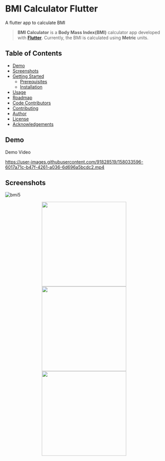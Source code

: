 # BMI Calculator Flutter

A flutter app to calculate BMI

> **BMI Calculator** is a **Body Mass Index(BMI)** calculator app developed with **[Flutter](https://github.com/flutter/flutter)**.
Currently, the BMI is calculated using **Metric** units.

## Table of Contents

* [Demo](#demo)
* [Screenshots](#screenshots)
* [Getting Started](#getting-started)
  * [Prerequisites](#prerequisites)
  * [Installation](#installation)
* [Usage](#usage)
* [Roadmap](#roadmap)
* [Code Contributors](#code-contributors)
* [Contributing](#-contributing)
* [Author](#author)
* [License](#-license)
* [Acknowledgements](#acknowledgements)

## Demo

Demo Video

https://user-images.githubusercontent.com/91828519/158033596-6017a71c-b47f-4261-a036-6d696a5bcdc2.mp4

## Screenshots

![bmi5](https://user-images.githubusercontent.com/91828519/158033651-62c2d5b7-489a-414e-b0fe-63dc35ac94f9.png)

<p align="center">
    <img src="https://user-images.githubusercontent.com/91828519/158033632-01cfe8be-19f3-4dcc-b020-03faa560e9fc.png" width="270">
    <img src="https://user-images.githubusercontent.com/91828519/158033640-7dc01de7-96c6-4fe8-bd51-f89886c892ac.png" width="270">
    <img src="https://user-images.githubusercontent.com/91828519/158033646-deeca939-3dc8-4e4f-8732-21fee1cefff5.png" width="270">
</p>
